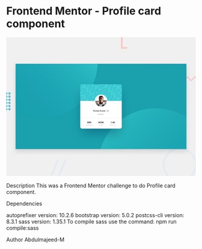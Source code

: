 # Frontend Mentor - Profile card component

![Design preview for the Profile card component coding challenge](./design/desktop-preview.jpg)

Description This was a Frontend Mentor challenge to do Profile card component.

Dependencies

  autoprefixer version: 10.2.6
  bootstrap version: 5.0.2
  postcss-cli version: 8.3.1
  sass version: 1.35.1
To compile sass use the command: npm run compile:sass

Author Abdulmajeed-M
